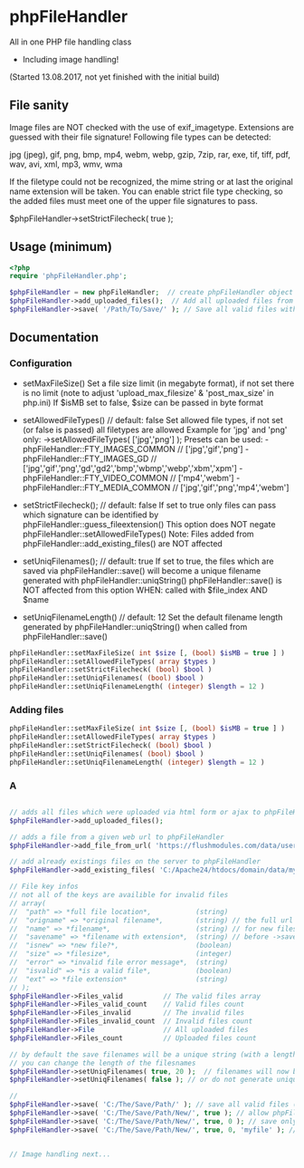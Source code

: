 # phpFileHandler

All in one PHP file handling class
- Including image handling!

(Started 13.08.2017, not yet finished with the initial build)

## File sanity

Image files are NOT checked with the use of exif_imagetype.
Extensions are guessed with their file signature!
Following file types can be detected:

jpg (jpeg), gif, png, bmp,
mp4, webm, webp, gzip, 7zip,
rar, exe, tif, tiff, pdf, wav,
avi, xml, mp3, wmv, wma

If the filetype could not be recognized, the mime string or at last the original name extension will be taken.
You can enable strict file type checking, so the added files must meet one of the upper file signatures to pass.

$phpFileHandler->setStrictFilecheck( true );

## Usage (minimum)

```php
<?php
require 'phpFileHandler.php';

$phpFileHandler = new phpFileHandler;  // create phpFileHandler object
$phpFileHandler->add_uploaded_files();  // Add all uploaded files from the $_FILES superglobal 
$phpFileHandler->save( '/Path/To/Save/' ); // Save all valid files with a new unique name (12 characters long) to the given location 

```

## Documentation

### Configuration

- setMaxFileSize()
	Set a file size limit (in megabyte format), if not set there is no limit (note to adjust 'upload_max_filesize' & 'post_max_size' in php.ini)
	If $isMB set to false, $size can be passed in byte format
	
- setAllowedFileTypes()	// default: false
	Set allowed file types, if not set (or false is passed) all filetypes are allowed
	Example for 'jpg' and 'png' only: ->setAllowedFileTypes( ['jpg','png'] );
	Presets can be used:	- phpFileHandler::FTY_IMAGES_COMMON // ['jpg','gif','png']
												- phpFileHandler::FTY_IMAGES_GD // ['jpg','gif','png','gd','gd2','bmp','wbmp','webp','xbm','xpm']
												- phpFileHandler::FTY_VIDEO_COMMON // ['mp4','webm']
												- phpFileHandler::FTY_MEDIA_COMMON // ['jpg','gif','png','mp4','webm']
	
- setStrictFilecheck();	// default: false
	If set to true only files can pass which signature can be identified by phpFileHandler::guess_fileextension()
	This option does NOT negate phpFileHandler::setAllowedFileTypes()
	Note: Files added from phpFileHandler::add_existing_files() are NOT affected
	
- setUniqFilenames();	// default: true
	If set to true, the files which are saved via phpFileHandler::save() will become a unique filename
	generated with phpFileHandler::uniqString()
	phpFileHandler::save() is NOT affected from this option WHEN:
	called with $file_index AND $name

- setUniqFilenameLength() // default: 12
	Set the default filename length generated by phpFileHandler::uniqString() when called from phpFileHandler::save()

```php
phpFileHandler::setMaxFileSize( int $size [, (bool) $isMB = true ] )
phpFileHandler::setAllowedFileTypes( array $types )
phpFileHandler::setStrictFilecheck( (bool) $bool )
phpFileHandler::setUniqFilenames( (bool) $bool )
phpFileHandler::setUniqFilenameLength( (integer) $length = 12 )
```

### Adding files


```php
phpFileHandler::setMaxFileSize( int $size [, (bool) $isMB = true ] )
phpFileHandler::setAllowedFileTypes( array $types )
phpFileHandler::setStrictFilecheck( (bool) $bool )
phpFileHandler::setUniqFilenames( (bool) $bool )
phpFileHandler::setUniqFilenameLength( (integer) $length = 12 )
```

### A

```php

// adds all files which were uploaded via html form or ajax to phpFileHandler
$phpFileHandler->add_uploaded_files();

// adds a file from a given web url to phpFileHandler
$phpFileHandler->add_file_from_url( 'https://flushmodules.com/data/users/1/5wi77gugko3q.png' );

// add already existings files on the server to phpFileHandler
$phpFileHandler->add_existing_files( 'C:/Apache24/htdocs/domain/data/my_file.txt' );

// File key infos
// not all of the keys are availible for invalid files
// array(
//  "path" => *full file location*,           (string)
//  "origname" => *original filename*,        (string) // the full url for files added via ->add_file_from_url()
//  "name" => *filename*,                     (string) // for new files the temporary filename (before ->save() got called) is NOT "name"
//  "savename" => *filename with extension*,  (string) // before ->save() got called only for ->add_existing_files() not null
//  "isnew" => *new file?*,                   (boolean)
//  "size" => *filesize*,                     (integer)
//  "error" => *invalid file error message*,  (string)
//  "isvalid" => *is a valid file*,           (boolean)
//  "ext" => *file extension*                 (string)
// );
$phpFileHandler->Files_valid          // The valid files array
$phpFileHandler->Files_valid_count    // Valid files count
$phpFileHandler->Files_invalid        // The invalid files
$phpFileHandler->Files_invalid_count  // Invalid files count
$phpFileHandler->File                 // All uploaded files 
$phpFileHandler->Files_count          // Uploaded files count

// by default the save filenames will be a unique string (with a length of 12 characters)
// you can change the length of the filesnames
$phpFileHandler->setUniqFilenames( true, 20 );  // filenames will now be 20 characters long
$phpFileHandler->setUniqFilenames( false ); // or do not generate unique filenames, now the filenames will keep their original names

// 
$phpFileHandler->save( 'C:/The/Save/Path/' ); // save all valid files (phpFileHandler->Files_valid) to the given location
$phpFileHandler->save( 'C:/The/Save/Path/New/', true ); // allow phpFileHandler to create non existing paths (recursive)
$phpFileHandler->save( 'C:/The/Save/Path/New/', true, 0 ); // save only the file on index '0' to from phpFileHandler->Files_valid
$phpFileHandler->save( 'C:/The/Save/Path/New/', true, 0, 'myfile' ); // " and name it "myfile"


// Image handling next...

```
